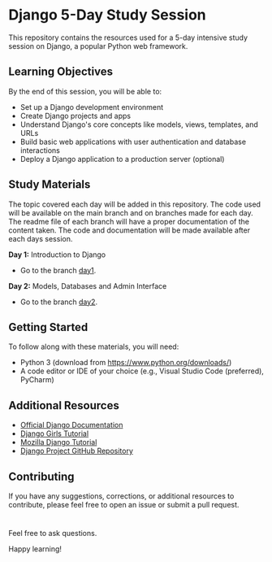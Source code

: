 # Django 5-Day Study Session

This repository contains the resources used for a 5-day intensive study session on Django, a popular Python web framework.

## Learning Objectives

By the end of this session, you will be able to:

* Set up a Django development environment
* Create Django projects and apps
* Understand Django's core concepts like models, views, templates, and URLs
* Build basic web applications with user authentication and database interactions
* Deploy a Django application to a production server (optional)

## Study Materials
The topic covered each day will be added in this repository.
The code used will be available on the main branch and on branches made for each day.
The readme file of each branch will have a proper documentation of the content taken.
The code and documentation will be made available after each days session.

**Day 1:** Introduction to Django
  - Go to the branch [day1](https://github.com/lordgrim18/studyjams_Django/tree/day1).

**Day 2:** Models, Databases and Admin Interface
  - Go to the branch [day2](https://github.com/lordgrim18/studyjams_Django/tree/day2).
  
## Getting Started

To follow along with these materials, you will need:

* Python 3 (download from https://www.python.org/downloads/)
* A code editor or IDE of your choice (e.g., Visual Studio Code (preferred), PyCharm)

## Additional Resources

- [Official Django Documentation](https://docs.djangoproject.com/)
- [Django Girls Tutorial](https://tutorial.djangogirls.org/)
- [Mozilla Django Tutorial](https://developer.mozilla.org/en-US/docs/Learn/Server-side/Django)
- [Django Project GitHub Repository](https://github.com/django/django)

## Contributing

If you have any suggestions, corrections, or additional resources to contribute, please feel free to open an issue or submit a pull request.

#
Feel free to ask questions.

Happy learning!
